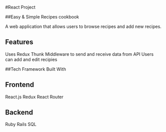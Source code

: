 #React Project

##Easy & Simple Recipes cookbook

A web application that allows users to browse recipes and add new recipes.

## Features

Uses Redux Thunk Middleware to send and receive data from API
Users can add and edit recipies

##Tech Framework
Built With

## Frontend

React.js
Redux
React Router

## Backend

Ruby
Rails
SQL
